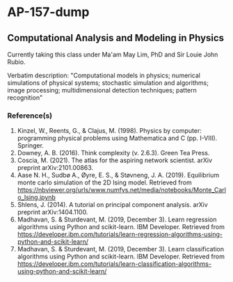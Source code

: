 # AP-157-dump
## Computational Analysis and Modeling in Physics
Currently taking this class under Ma'am May Lim, PhD and Sir  Louie John Rubio.

Verbatim description: "Computational models in physics; numerical simulations of physical systems; stochastic simulation and algorithms; image processing; multidimensional detection techniques; pattern recognition"
 
### Reference(s)
1. Kinzel, W., Reents, G., & Clajus, M. (1998). Physics by computer: programming physical problems using Mathematica and C (pp. I-VIII). Springer.
2. Downey, A. B. (2016). Think complexity (v. 2.6.3). Green Tea Press.
3. Coscia, M. (2021). The atlas for the aspiring network scientist. arXiv preprint arXiv:2101.00863.
4. Aase N. H., Sudbø A., Øyre, E. S., & Støvneng, J. A. (2019). Equilibrium monte carlo simulation of the 2D Ising model. Retrieved from https://nbviewer.org/urls/www.numfys.net/media/notebooks/Monte_Carlo_Ising.ipynb
5. Shlens, J. (2014). A tutorial on principal component analysis. arXiv preprint arXiv:1404.1100.
6. Madhavan, S. & Sturdevant, M. (2019, December 3). Learn regression algorithms using Python and scikit-learn. IBM Developer. Retrieved from https://developer.ibm.com/tutorials/learn-regression-algorithms-using-python-and-scikit-learn/   
7. Madhavan, S. & Sturdevant, M. (2019, December 3). Learn classification algorithms using Python and scikit-learn. IBM Developer. Retrieved from https://developer.ibm.com/tutorials/learn-classification-algorithms-using-python-and-scikit-learn/

